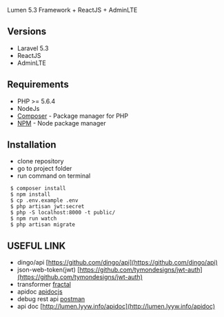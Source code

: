 Lumen 5.3 Framework + ReactJS + AdminLTE

## Versions
- Laravel 5.3
- ReactJS
- AdminLTE


## Requirements

- PHP >= 5.6.4
- NodeJs
- [Composer](https://getcomposer.org/download/) - Package manager for PHP
- [NPM](https://npmjs.org/) - Node package manager


## Installation

- clone repository
- go to project folder
- run command on terminal 
```
 $ composer install
 $ npm install
 $ cp .env.example .env
 $ php artisan jwt:secret
 $ php -S localhost:8000 -t public/
 $ npm run watch
 $ php artisan migrate
```

## USEFUL LINK

- dingo/api [https://github.com/dingo/api](https://github.com/dingo/api)
- json-web-token(jwt) [https://github.com/tymondesigns/jwt-auth](https://github.com/tymondesigns/jwt-auth)
- transformer [fractal](http://fractal.thephpleague.com/)
- apidoc [apidocjs](http://apidocjs.com/)
- debug rest api [postman](https://chrome.google.com/webstore/detail/postman/fhbjgbiflinjbdggehcddcbncdddomop?hl=en)
- api doc [http://lumen.lyyw.info/apidoc](http://lumen.lyyw.info/apidoc)

